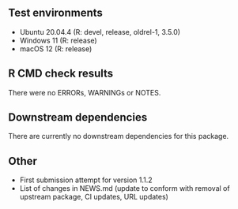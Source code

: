 ## Test environments

* Ubuntu 20.04.4 (R: devel, release, oldrel-1, 3.5.0)
* Windows 11 (R: release)
* macOS 12 (R: release)

## R CMD check results

There were no ERRORs, WARNINGs or NOTES.

## Downstream dependencies

There are currently no downstream dependencies for this package.

## Other

* First submission attempt for version 1.1.2
* List of changes in NEWS.md (update to conform with removal of upstream
  package, CI updates, URL updates)
